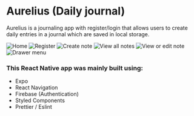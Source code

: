 # Aurelius (Daily journal)

Aurelius is a journaling app with register/login that allows users to create daily entries in a journal which are saved in local storage.

![Home](https://i.ibb.co/C8MmfrS/IMG-3337.png)
![Register](https://i.ibb.co/wCVNBMV/IMG-3338.png)
![Create note](https://i.ibb.co/TDyHjNp/IMG-3339.png)
![View all notes](https://i.ibb.co/MM08J68/IMG-5-E499-BA82466-1.jpg)
![View or edit note](https://i.ibb.co/Q6mW10g/IMG-3340.png)
![Drawer menu](https://i.ibb.co/18wq3B5/IMG-3341.png)

### This React Native app was mainly built using:
- Expo
- React Navigation
- Firebase (Authentication)
- Styled Components
- Prettier / Eslint